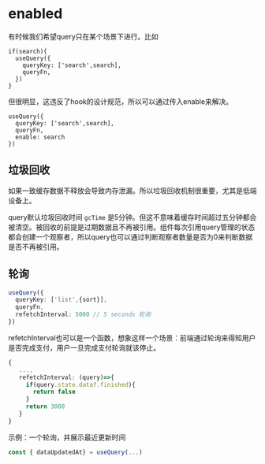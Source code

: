# enabled

有时候我们希望query只在某个场景下进行。比如

```tsx
if(search){
  useQuery({
    queryKey: ['search',search],
    queryFn,
  })
}
```

但很明显，这违反了hook的设计规范，所以可以通过传入enable来解决。

```tsx
useQuery({
  queryKey: ['search',search],
  queryFn,
  enable: search
})
```



## 垃圾回收

如果一致缓存数据不释放会导致内存泄漏。所以垃圾回收机制很重要，尤其是低端设备上。

query默认垃圾回收时间 `gcTime` 是5分钟。但这不意味着缓存时间超过五分钟都会被清空。被回收的前提是过期数据且不再被引用。组件每次引用query管理的状态都会创建一个观察者，所以query也可以通过判断观察者数量是否为0来判断数据是否不再被引用。

## 轮询

```ts
useQuery({
  queryKey: ['list',{sort}],
  queryFn,
  refetchInterval: 5000 // 5 seconds 轮询
})
```

refetchInterval也可以是一个函数，想象这样一个场景：前端通过轮询来得知用户是否完成支付，用户一旦完成支付轮询就该停止。

```ts
{
   ...,
   refetchInterval: (query)=>{
     if(query.state.data?.finished){
       return false
     }
     return 3000
   }
}
```

示例：一个轮询，并展示最近更新时间

```ts
const { dataUpdatedAt} = useQuery(...)
```

